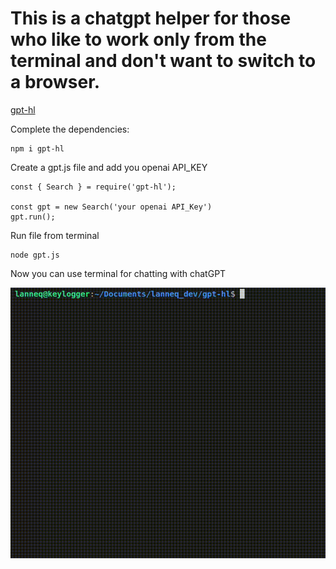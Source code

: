# This is a chatgpt helper for those who like to work only from the terminal and don't want to switch to a browser.

[gpt-hl](https://www.npmjs.com/package/gpt-hl)


Complete the dependencies:
```
npm i gpt-hl
```

Create a gpt.js file and add you openai API_KEY
```
const { Search } = require('gpt-hl');

const gpt = new Search('your openai API_Key')
gpt.run();
```

Run file from terminal 
```
node gpt.js
```

Now you can use terminal for chatting with chatGPT

![Alt Text](giphy.gif)
